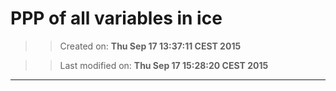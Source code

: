 PPP of all variables in ice
==========
>> Created on: __Thu Sep 17 13:37:11 CEST 2015__ 
 
>> Last modified on: __Thu Sep 17 15:28:20 CEST 2015__ 
 
------ 
 
